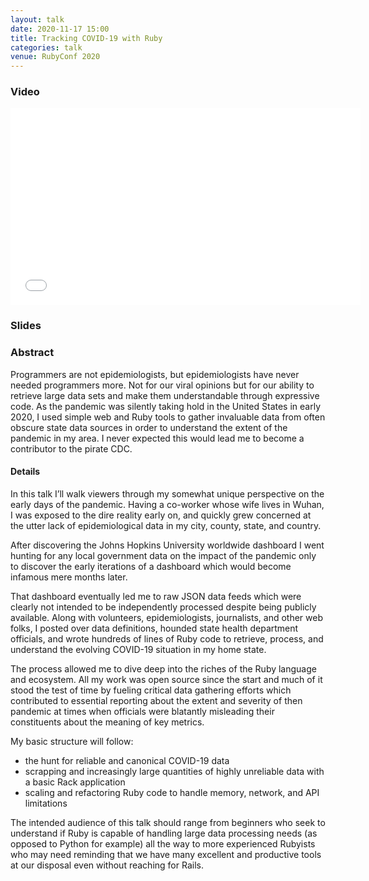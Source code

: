 ```yaml
---
layout: talk
date: 2020-11-17 15:00
title: Tracking COVID-19 with Ruby
categories: talk
venue: RubyConf 2020
---
```


### Video

<iframe width="560" height="315" src="//www.youtube.com/embed/lRUq3ZJHXKE" frameborder="0" allowfullscreen></iframe>

### Slides

<script async class="speakerdeck-embed" data-id="4e1cb0d1b168431e9041a8abd5b77561" data-ratio="1.77777777777778" src="//speakerdeck.com/assets/embed.js"></script>

### Abstract

Programmers are not epidemiologists, but epidemiologists have never needed programmers more. Not for our viral opinions but for our ability to retrieve large data sets and make them understandable through expressive code. As the pandemic was silently taking hold in the United States in early 2020, I used simple web and Ruby tools to gather invaluable data from often obscure state data sources in order to understand the extent of the pandemic in my area. I never expected this would lead me to become a contributor to the pirate CDC.

#### Details

In this talk I’ll walk viewers through my somewhat unique perspective on the early days of the pandemic. Having a co-worker whose wife lives in Wuhan, I was exposed to the dire reality early on, and quickly grew concerned at the utter lack of epidemiological data in my city, county, state, and country.

After discovering the Johns Hopkins University worldwide dashboard I went hunting for any local government data on the impact of the pandemic only to discover the early iterations of a dashboard which would become infamous mere months later.

That dashboard eventually led me to raw JSON data feeds which were clearly not intended to be independently processed despite being publicly available. Along with volunteers, epidemiologists, journalists, and other web folks, I posted over data definitions, hounded state health department officials, and wrote hundreds of lines of Ruby code to retrieve, process, and understand the evolving COVID-19 situation in my home state.

The process allowed me to dive deep into the riches of the Ruby language and ecosystem. All my work was open source since the start and much of it stood the test of time by fueling critical data gathering efforts which contributed to essential reporting about the extent and severity of then pandemic at times when officials were blatantly misleading their constituents about the meaning of key metrics.

My basic structure will follow:
- the hunt for reliable and canonical COVID-19 data
- scrapping and increasingly large quantities of highly unreliable data with a basic Rack application
- scaling and refactoring Ruby code to handle memory, network, and API limitations

The intended audience of this talk should range from beginners who seek to understand if Ruby is capable of handling large data processing needs (as opposed to Python for example) all the way to more experienced Rubyists who may need reminding that we have many excellent and productive tools at our disposal even without reaching for Rails.


